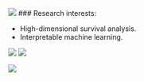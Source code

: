 ![](https://komarev.com/ghpvc/?username=Shahin-Roshani&style=for-the-badge) ### Research interests:

* High-dimensional survival analysis.
* Interpretable machine learning.

![](https://img.shields.io/badge/R-276DC3?style=for-the-badge&logo=r&logoColor=white)
![](https://img.shields.io/badge/RStudio-75AADB?style=for-the-badge&logo=RStudio&logoColor=white)

![](https://github-readme-stats.vercel.app/api/top-langs/?username=Shahin-Roshani)
